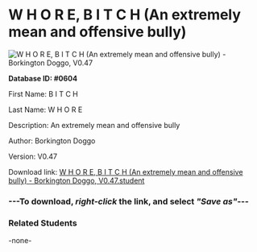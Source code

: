 # W H O R E, B I T C H (An extremely mean and offensive bully)

<img src="Files/W H O R E, B I T C H (An extremely mean and offensive bully).png" title="W H O R E, B I T C H (An extremely mean and offensive bully) - Borkington Doggo, V0.47">

**Database ID: #0604**

First Name: B I T C H

Last Name: W H O R E

Description: An extremely mean and offensive bully

Author: Borkington Doggo

Version: V0.47

Download link: <a href="https://raw.githubusercontent.com/Arbiter1223/Daigaku-Gurashi-Custom-Students/master/Files/Student Files/W%20H%20O%20R%20E%2C%20B%20I%20T%20C%20H%20(An%20extremely%20mean%20and%20offensive%20bully)%20-%20Borkington%20Doggo%2C%20V0.47.student">W H O R E, B I T C H (An extremely mean and offensive bully) - Borkington Doggo, V0.47.student</a>

### ---**To download, _right-click_ the link, and select _"Save as"_**---

### Related Students

-none-
